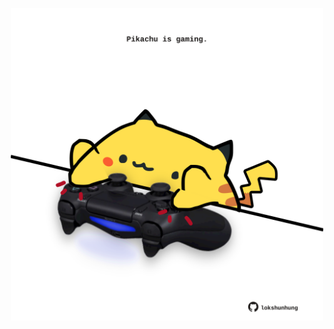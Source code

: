 <!-- built at 25/03/2021, 05:20:36 UTC -->
<p align="center">
  <img width="500" height="500" src="./ReadmeImage.svg">
</p>
